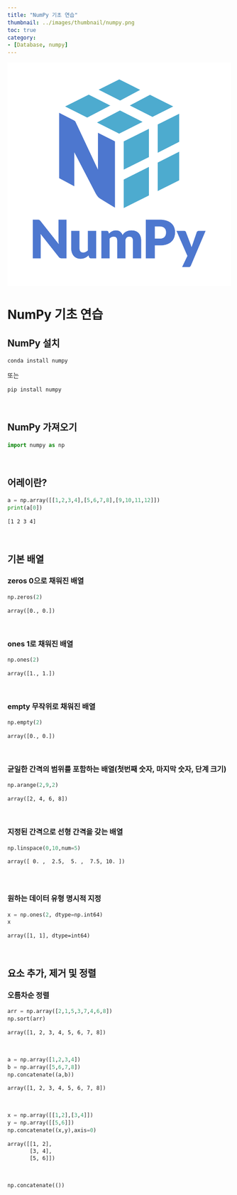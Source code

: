 ```yaml
---
title: "NumPy 기초 연습"
thumbnail: ../images/thumbnail/numpy.png
toc: true
category:
- [Database, numpy]
---
```

![](../images/thumbnail/numpy.png)
# NumPy 기초 연습

## NumPy 설치


```bash
conda install numpy
```

또는 

```bash
pip install numpy
```

</br>

## NumPy 가져오기


```python
import numpy as np
```

</br>

## 어레이란?


```python
a = np.array([[1,2,3,4],[5,6,7,8],[9,10,11,12]])
print(a[0])
```
```
[1 2 3 4]
```

</br>    

## 기본 배열

### zeros 0으로 채워진 배열


```python
np.zeros(2)
```




    array([0., 0.])

</br>

### ones 1로 채워진 배열


```python
np.ones(2)
```




    array([1., 1.])

</br>

### empty 무작위로 채워진 배열


```python
np.empty(2)
```




    array([0., 0.])

</br>

### 균일한 간격의 범위를 포함하는 배열(첫번째 숫자, 마지막 숫자, 단계 크기)

```python
np.arange(2,9,2) 
```




    array([2, 4, 6, 8])

</br>

### 지정된 간격으로 선형 간격을 갖는 배열

```python
np.linspace(0,10,num=5) 
```




    array([ 0. ,  2.5,  5. ,  7.5, 10. ])

###

</br>

### 원하는 데이터 유형 명시적 지정

```python
x = np.ones(2, dtype=np.int64) 
x
```




    array([1, 1], dtype=int64)

</br>

## 요소 추가, 제거 및 정렬



### 오름차순 정렬

```python
arr = np.array([2,1,5,3,7,4,6,8]) 
np.sort(arr) 
```




    array([1, 2, 3, 4, 5, 6, 7, 8])


</br>

```python
a = np.array([1,2,3,4])
b = np.array([5,6,7,8])
np.concatenate((a,b))
```




    array([1, 2, 3, 4, 5, 6, 7, 8])

</br>

```python
x = np.array([[1,2],[3,4]])
y = np.array([[5,6]])
np.concatenate((x,y),axis=0)
```




    array([[1, 2],
           [3, 4],
           [5, 6]])


</br>

```python
np.concatenate(())
```
